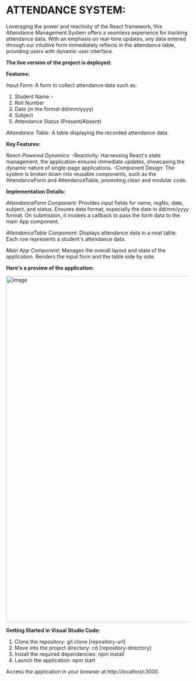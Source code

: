 # ATTENDANCE SYSTEM:
Leveraging the power and reactivity of the React framework, this Attendance Management System offers a seamless experience for tracking attendance data. With an emphasis on real-time updates, any data entered through our intuitive form immediately reflects in the attendance table, providing users with  dynamic user interface.

**The live version of the project is deployed:** 

**Features:**

*Input Form:* A form to collect attendance data such as:
1. Student Name  -
2. Roll Number
3. Date (in the format dd/mm/yyyy)
4. Subject
5. Attendance Status (Present/Absent)

*Attendance Table:* A table displaying the recorded attendance data.

**Key Features:**

*React-Powered Dynamics:*
-Reactivity: Harnessing React's state management, the application ensures immediate updates, showcasing the dynamic nature of single-page applications.
-Component Design: The system is broken down into reusable components, such as the AttendanceForm and AttendanceTable, promoting clean and modular code.

**Implementation Details:**

*AttendanceForm Component:*
Provides input fields for name, regNo, date, subject, and status.
Ensures data format, especially the date in dd/mm/yyyy format.
On submission, it invokes a callback to pass the form data to the main App component.

*AttendanceTable Component:*
Displays attendance data in a neat table.
Each row represents a student's attendance data.

*Main App Component:*
Manages the overall layout and state of the application.
Renders the input form and the table side by side.

**Here's a preview of the application:**

<img width="947" alt="image" src="https://github.com/sd2084/task/assets/131029535/fb20108e-7b22-4189-977d-beaeb5153e99">

**Getting Started in Visual Studio Code:**
1. Clone the repository: git clone [repository-url]
2. Move into the project directory: cd [repository-directory]
3. Install the required dependencies: npm install
4. Launch the application: npm start

Access the application in your browser at http://localhost:3000.


